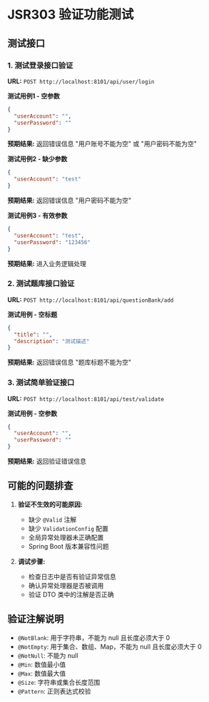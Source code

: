 # JSR303 验证功能测试

## 测试接口

### 1. 测试登录接口验证
**URL:** `POST http://localhost:8101/api/user/login`

**测试用例1 - 空参数**
```json
{
  "userAccount": "",
  "userPassword": ""
}
```
**预期结果:** 返回错误信息 "用户账号不能为空" 或 "用户密码不能为空"

**测试用例2 - 缺少参数**
```json
{
  "userAccount": "test"
}
```
**预期结果:** 返回错误信息 "用户密码不能为空"

**测试用例3 - 有效参数**
```json
{
  "userAccount": "test",
  "userPassword": "123456"
}
```
**预期结果:** 进入业务逻辑处理

### 2. 测试题库接口验证
**URL:** `POST http://localhost:8101/api/questionBank/add`

**测试用例 - 空标题**
```json
{
  "title": "",
  "description": "测试描述"
}
```
**预期结果:** 返回错误信息 "题库标题不能为空"

### 3. 测试简单验证接口
**URL:** `POST http://localhost:8101/api/test/validate`

**测试用例 - 空参数**
```json
{
  "userAccount": "",
  "userPassword": ""
}
```
**预期结果:** 返回验证错误信息

## 可能的问题排查

1. **验证不生效的可能原因:**
   - 缺少 `@Valid` 注解
   - 缺少 `ValidationConfig` 配置
   - 全局异常处理器未正确配置
   - Spring Boot 版本兼容性问题

2. **调试步骤:**
   - 检查日志中是否有验证异常信息
   - 确认异常处理器是否被调用
   - 验证 DTO 类中的注解是否正确

## 验证注解说明

- `@NotBlank`: 用于字符串，不能为 null 且长度必须大于 0
- `@NotEmpty`: 用于集合、数组、Map，不能为 null 且长度必须大于 0
- `@NotNull`: 不能为 null
- `@Min`: 数值最小值
- `@Max`: 数值最大值
- `@Size`: 字符串或集合长度范围
- `@Pattern`: 正则表达式校验